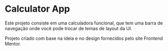 # Calculator App

Este projeto consiste em uma calculadora funcional, que tem uma barra de navegação onde você pode trocar de temas de layout da UI.

Projeto criado com base na ideia e no design fornecidos pelo site Frontend Mentor.